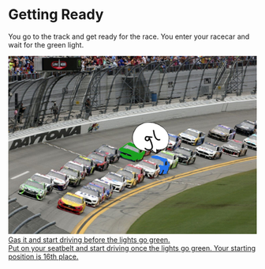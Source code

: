# Getting Ready  
You go to the track and get ready for the race. You enter your racecar and wait for the green light.  

![get-ready.png](../pictures/get-ready.png)
[Gas it and start driving before the lights go green.](die.md)  
[Put on your seatbelt and start driving once the lights go green. Your starting position is 16th place.](gaining-on-rival.md)

